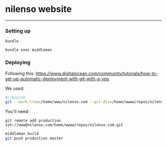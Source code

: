 # nilenso website

---

### Setting up
  `bundle`

  `bundle exec middleman`

### Deploying

Following this: https://www.digitalocean.com/community/tutorials/how-to-set-up-automatic-deployment-with-git-with-a-vps

We used:

```sh
#!/bin/sh
git --work-tree=/home/www/nilenso.com --git-dir=/home/wwww/repos/nilenso.com.git checkout -f
```

You'll need:

`git remote add production ssh://www@nilenso.com/home/wwww/repos/nilenso.com.git`

```sh
middleman build
git push production master
```
